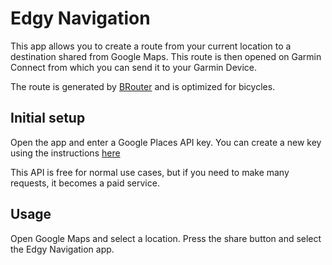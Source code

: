 # Edgy Navigation

This app allows you to create a route from your current location to a destination shared from Google Maps. This route is then opened on Garmin Connect from which you can send it to your Garmin Device.

The route is generated by <a href="https://brouter.de/brouter-web/">BRouter</a> and is optimized for bicycles.

## Initial setup

Open the app and enter a Google Places API key. You can create a new key using the instructions <a href="https://developers.google.com/maps/documentation/places/web-service/get-api-key">here</a>

This API is free for normal use cases, but if you need to make many requests, it becomes a paid service.

## Usage

Open Google Maps and select a location. Press the share button and select the Edgy Navigation app.
